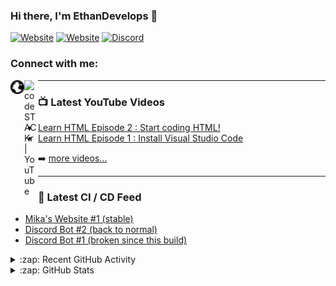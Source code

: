 ### Hi there, I'm EthanDevelops 👋



[![Website](https://img.shields.io/website?label=ethan.bennun.me&style=for-the-badge&url=https%3A%2F%2Fethan.bennun.me)](https://ethan.bennun.me)
[![Website](https://img.shields.io/website?label=bennun.me&style=for-the-badge&url=https%3A%2F%2Fbennun.me)](https://bennun.me)
[![Discord](https://img.shields.io/discord/768130260818329621?color=lightblue&label=Discord&style=for-the-badge)](https://discord.gg/V4vdX5b)

### Connect with me:

[<img align="left" alt="codeSTACKr.com" width="22px" src="https://raw.githubusercontent.com/iconic/open-iconic/master/svg/globe.svg" />][website]
[<img align="left" alt="codeSTACKr | YouTube" width="22px" src="https://cdn.jsdelivr.net/npm/simple-icons@v3/icons/youtube.svg" />][youtube]

---

### 📺 Latest YouTube Videos

<!-- YOUTUBE:START -->
- [Learn HTML Episode 2 : Start coding HTML!](https://www.youtube.com/watch?v=LLHnKy76GBM)
- [Learn HTML Episode 1 : Install Visual Studio Code](https://www.youtube.com/watch?v=ky3UCpUAeCg)
<!-- YOUTUBE:END -->

➡️ [more videos...](https://www.youtube.com/channel/UCjVyDoLpbc3T3sb63Q9l6bQ)

---

### 📕 Latest CI / CD Feed

<!-- BLOG-POST-LIST:START -->
- [Mika's Website #1 (stable)](https://ci.ethan.bennun.me/job/Mika's%20Website/1/)
- [Discord Bot #2 (back to normal)](https://ci.ethan.bennun.me/job/Discord%20Bot/2/)
- [Discord Bot #1 (broken since this build)](https://ci.ethan.bennun.me/job/Discord%20Bot/1/)
<!-- BLOG-POST-LIST:END -->

<details>
  <summary>:zap: Recent GitHub Activity</summary>
  
<!--START_SECTION:activity-->
1. 🗣 Commented on [#37](https://github.com/HackerPoet/NonEuclidean/issues/37) in [HackerPoet/NonEuclidean](https://github.com/HackerPoet/NonEuclidean)
2. 🗣 Commented on [#36](https://github.com/HackerPoet/NonEuclidean/issues/36) in [HackerPoet/NonEuclidean](https://github.com/HackerPoet/NonEuclidean)
3. 🗣 Commented on [#36](https://github.com/HackerPoet/NonEuclidean/issues/36) in [HackerPoet/NonEuclidean](https://github.com/HackerPoet/NonEuclidean)
4. 🗣 Commented on [#37](https://github.com/HackerPoet/NonEuclidean/issues/37) in [HackerPoet/NonEuclidean](https://github.com/HackerPoet/NonEuclidean)
5. 🗣 Commented on [#10](https://github.com/WebDevSimplified/Zoom-Clone-With-WebRTC/issues/10) in [WebDevSimplified/Zoom-Clone-With-WebRTC](https://github.com/WebDevSimplified/Zoom-Clone-With-WebRTC)
<!--END_SECTION:activity-->

</details>

</details>

<details>
  <summary>:zap: GitHub Stats</summary>

<img align="left" alt="EthanDevelops's Github Stats" src="https://readme.bennun.me/api?username=EthanDevelops&show_icons=true&hide_border=true" />
</details>

[website]: https://ethandevelops.github.io
[youtube]: https://www.youtube.com/channel/UCjVyDoLpbc3T3sb63Q9l6bQ
